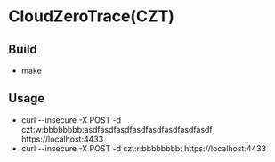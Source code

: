 # CloudZeroTrace(CZT)

## Build 
- make

## Usage
- curl --insecure -X POST -d czt:w:bbbbbbbb:asdfasdfasdfasdfasdfasdfasdfasdf https://localhost:4433
- curl --insecure -X POST -d czt:r:bbbbbbbb: https://localhost:4433
